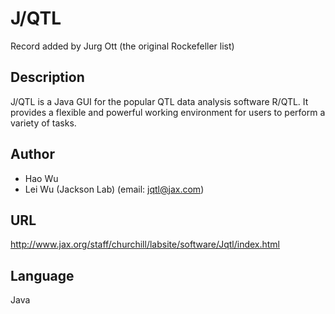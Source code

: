 # J/QTL
Record added by Jurg Ott (the original Rockefeller list)

## Description
J/QTL is a Java GUI for the popular QTL data analysis software R/QTL. It provides a flexible and powerful working environment for users to perform a variety of tasks.

## Author
* Hao Wu
* Lei Wu (Jackson Lab) (email: jqtl@jax.com)

## URL
http://www.jax.org/staff/churchill/labsite/software/Jqtl/index.html

## Language
Java